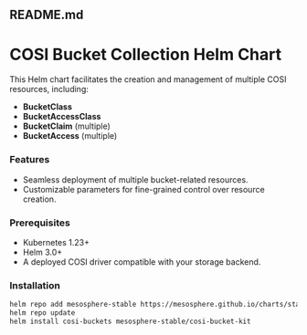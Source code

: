 ## README.md

# COSI Bucket Collection Helm Chart

This Helm chart facilitates the creation and management of multiple COSI resources, including:

- **BucketClass**
- **BucketAccessClass**
- **BucketClaim** (multiple)
- **BucketAccess** (multiple)

### Features
- Seamless deployment of multiple bucket-related resources.
- Customizable parameters for fine-grained control over resource creation.

### Prerequisites
- Kubernetes 1.23+
- Helm 3.0+
- A deployed COSI driver compatible with your storage backend.

### Installation

```bash
helm repo add mesosphere-stable https://mesosphere.github.io/charts/stable
helm repo update
helm install cosi-buckets mesosphere-stable/cosi-bucket-kit
```
